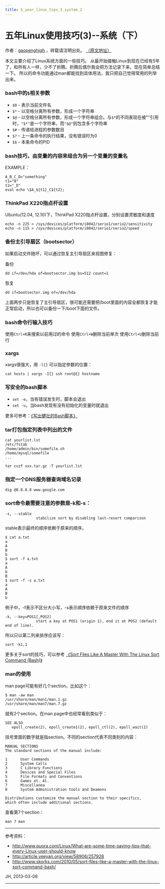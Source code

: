 ```yaml
---
title: 5_year_linux_tips_3_system_2
---
```

<head>
<link rel='stylesheet' href='/style/github2.css'/>
<meta http-equiv="Content-Type" content="text/html; charset=utf-8" />
</head>

五年Linux使用技巧(3)--系统（下）
===============================

作者：[gaopenghigh](http://gaopenghigh.github.com)
，转载请注明出处。
[（原文地址）](http://gaopenghigh.github.io/posts/5_year_linux_tips_2_system_2.html)

本文主要介绍了Linux系统方面的一些技巧。
从最开始接触Linux到现在已经有5年了，和所有人一样，少不了折腾。折腾后偶尔我会把方法记录下来，现在简单总结一下。
所以的命令功能通过man都能找到具体用法，我只把自己觉得常用的列举出来。

### bash中的`$`相关参数

* `$0` - 表示当前文件名
* `$*` - 以空格分离所有参数，形成一个字符串
* `$@` - 以空格分离所有参数，形成一个字符串组合。与`$*`的不同表现在被""引用时，`"$*"`是一个字符串，而`"$@"`则包含多个字符串
* `$#` - 传递给进程的参数数目
* `$?` - 上一条命令的执行结果，没有错误时为0
* `$$` - 本条命令的PID

### bash技巧，由变量的内容来组合为另一个变量的变量名

EXAMPLE：

    A_B_C_D="something"
    t1="B"
    t2="_D"
    eval echo \$A_${t1}_C${t2};

### ThinkPad X220指点杆设置

Ubuntu(12.04, 12.10)下，ThinkPad X220指点杆设置，分别设置灵敏度和速度

    echo -n 225 > /sys/devices/platform/i8042/serio1/serio2/sensitivity
    echo -n 115 > /sys/devices/platform/i8042/serio1/serio2/speed

### 备份主引导扇区（bootsector）

如果启动文件随坏，可以通过恢复主引导扇区来视图修复：

备份

    dd if=/dev/hda of=bootsector.img bs=512 count=1

恢复

    dd if=bootsector.img of=/dev/hda

上面两步只是恢复了主引导扇区，很可能还需要把/boot里面的内容全都恢复才能正常启动，所以也可以备份一下/boot下面的文件。

### bash命令行输入技巧

使用`Ctrl+R`来搜索以前用过的命令
使用`Ctrl+W`删除当前单次
使用`Ctrl+U`删除当前行

### xargs

xargs很强大，用 `-l{}` 可以指定参数的位置：

    cat hosts | xargs -I{} ssh root@{} hostname

### 写安全的bash脚本

* `set -e`，当有错误发生时，脚本会退出
* `set -u`，当bash发现有没有初始化的变量时就退出

更多可参考：[《写出健壮的Bash脚本》](http://article.yeeyan.org/view/58906/257928)

### tar打包指定列表中列出的文件

    cat yourlist.lst
    /etc/fstab
    /home/admin/bin/somefile.sh
    /home/mysql/somefile
    ...
    
    tar cvzf xxx.tar.gz -T yourlist.lst

### 指定一个DNS服务器查询域名记录

    dig @8.8.8.8 www.google.com

### sort命令最需要注意的参数是-k和-s：

    -s, --stable
                  stabilize sort by disabling last-resort comparison

stable表示最终的顺序依赖于原来的顺序。

    $ cat a.txt 
    a
    A
    B
    b
    $ sort -f a.txt
    a
    A
    b
    B
    $ sort -f -s a.txt
    a
    A
    B
    b

例子中，-f表示不区分大小写，-s表示顺序依赖于原来文件的顺序

    -k, --key=POS1[,POS2]
                  start a key at POS1 (origin 1), end it at POS2 (default end of line).

所以只以第二列来排序应该写：

    sort -k1,1

更多关于sort的技巧，可以参考
[《Sort Files Like A Master With The Linux Sort Command (Bash)》](http://www.skorks.com/2010/05/sort-files-like-a-master-with-the-linux-sort-command-bash/)

### man的使用

man page可能有好几个section，比如这个：

    $ man -aw man
    /usr/share/man/man1/man.1.gz
    /usr/share/man/man7/man.7.gz

就有2个section。在man page中也经常看到类似于：

    SEE ALSO
       epoll_create(2), epoll_create1(2), epoll_ctl(2), epoll_wait(2)

括号里面的数字就是指section。不同的section代表不同类别的内容：

    MANUAL SECTIONS
    The standard sections of the manual include:

    1      User Commands
    2      System Calls
    3      C Library Functions
    4      Devices and Special Files
    5      File Formats and Conventions
    6      Games et. Al.
    7      Miscellanea
    8      System Administration tools and Deamons

    Distributions customize the manual section to their specifics,
    which often include additional sections.

查看第7个section：

    man 7 man

----

参考资料：

* http://www.quora.com/Linux/What-are-some-time-saving-tips-that-every-Linux-user-should-know
* http://article.yeeyan.org/view/58906/257928
* http://www.skorks.com/2010/05/sort-files-like-a-master-with-the-linux-sort-command-bash/


JH, 2013-03-08

----

<div id="disqus_thread"></div>
<script type="text/javascript">
/* * * CONFIGURATION VARIABLES: EDIT BEFORE PASTING INTO YOUR WEBPAGE * * */
    var disqus_shortname = 'gaopenghigh'; // required: replace example with your forum shortname

    /* * * DON'T EDIT BELOW THIS LINE * * */
    (function() {
        var dsq = document.createElement('script'); dsq.type = 'text/javascript'; dsq.async = true;
        dsq.src = '//' + disqus_shortname + '.disqus.com/embed.js';
        (document.getElementsByTagName('head')[0] || document.getElementsByTagName('body')[0]).appendChild(dsq);
    })();
</script>
<script>
  (function(i,s,o,g,r,a,m){i['GoogleAnalyticsObject']=r;i[r]=i[r]||function(){
  (i[r].q=i[r].q||[]).push(arguments)},i[r].l=1*new Date();a=s.createElement(o),
  m=s.getElementsByTagName(o)[0];a.async=1;a.src=g;m.parentNode.insertBefore(a,m)
  })(window,document,'script','//www.google-analytics.com/analytics.js','ga');

  ga('create', 'UA-40539766-1', 'github.com');
  ga('send', 'pageview');

</script>

